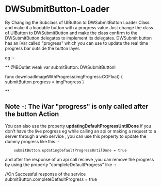 # DWSubmitButton-Loader
By Changing the Subclass of UIButton to DWSubmitButton Loader Class and make it a loadable button with a progress value.Just change the class of UIButton to DWSubmitButton and make the class confirm to the DWSubmitButton delegates to implement its delegates. DWSubmit button has an iVar called "progress" which you can use to update the real time progress bar outside the button layer.

eg :-

   ** @IBOutlet weak var submitButton: DWSubmitButton! 

func downloadImageWithProgress(imgProgress:CGFloat) {
submitButton.progress = imgProgress
}

**

## Note -: The iVar "progress" is only called after the button Action 

You can also use the property **updatingDefaultProgressUntilDone** if you don't have the live progress eg while calling an api or making a request to a server through a web service , you can use this property to update the dummy progress like this :-

        submitButton.updatingDefaultProgressUntilDone = true

and after the response of an api call recieve ,you can remove the progress by using the property "completeDefaultProgress" like -:

//On Successful response of the service 
         submitButton.completeDefaultProgress = true

